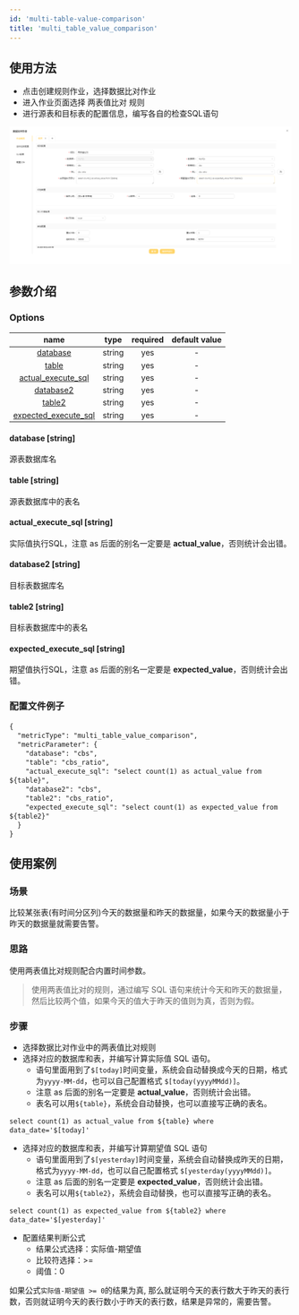 ```yaml
---
id: 'multi-table-value-comparison'
title: 'multi_table_value_comparison'
---
```


## 使用方法
- 点击创建规则作业，选择数据比对作业
- 进入作业页面选择 两表值比对 规则
- 进行源表和目标表的配置信息，编写各自的检查SQL语句

![两表值比对规则](/doc/image/metric_multi_table_value_comparison.png)

## 参数介绍
### Options

|                              name                              |  type  |  required  | default value |
|:--------------------------------------------------------------:|:------:|:----------:|:-------------:|
|                  [database](#database-string)                  | string |    yes     |       -       |
|                     [table](#table-string)                     | string |    yes     |       -       |
|        [actual_execute_sql](#actual_execute_sql-string)        | string |    yes     |       -       |
|                 [database2](#database2-string)                 | string |    yes     |       -       |
|                    [table2](#table2-string)                    | string |    yes     |       -       |
|      [expected_execute_sql](#expected_execute_sql-string)      | string |    yes     |       -       |


#### database [string]
源表数据库名
#### table [string]
源表数据库中的表名
#### actual_execute_sql [string]
实际值执行SQL，注意 as 后面的别名一定要是 **actual_value**，否则统计会出错。
#### database2 [string]
目标表数据库名
#### table2 [string]
目标表数据库中的表名
#### expected_execute_sql [string]
期望值执行SQL，注意 as 后面的别名一定要是 **expected_value**，否则统计会出错。

### 配置文件例子
```
{
  "metricType": "multi_table_value_comparison",
  "metricParameter": {
    "database": "cbs",
    "table": "cbs_ratio",
    "actual_execute_sql": "select count(1) as actual_value from ${table}",
    "database2": "cbs",
    "table2": "cbs_ratio",
    "expected_execute_sql": "select count(1) as expected_value from ${table2}"
  }
}
```

## 使用案例

### 场景

比较某张表(有时间分区列)今天的数据量和昨天的数据量，如果今天的数据量小于昨天的数据量就需要告警。

### 思路
使用两表值比对规则配合内置时间参数。

>使用两表值比对的规则，通过编写 SQL 语句来统计今天和昨天的数据量，然后比较两个值，如果今天的值大于昨天的值则为真，否则为假。

### 步骤
- 选择数据比对作业中的两表值比对规则
- 选择对应的数据库和表，并编写计算实际值 SQL 语句。
    - 语句里面用到了`$[today]`时间变量，系统会自动替换成今天的日期，格式为`yyyy-MM-dd`，也可以自己配置格式 `$[today(yyyyMMdd)]`。
    - 注意 as 后面的别名一定要是 **actual_value**，否则统计会出错。
    - 表名可以用`${table}`，系统会自动替换，也可以直接写正确的表名。
```
select count(1) as actual_value from ${table} where data_date='$[today]'
```
- 选择对应的数据库和表，并编写计算期望值 SQL 语句
    - 语句里面用到了`$[yesterday]`时间变量，系统会自动替换成昨天的日期，格式为`yyyy-MM-dd`，也可以自己配置格式 `$[yesterday(yyyyMMdd)]`。
    - 注意 as 后面的别名一定要是 **expected_value**，否则统计会出错。
    - 表名可以用`${table2}`，系统会自动替换，也可以直接写正确的表名。
```
select count(1) as expected_value from ${table2} where data_date='$[yesterday]'
```
- 配置结果判断公式
    - 结果公式选择：实际值-期望值
    - 比较符选择：>=
    - 阈值：0

如果公式`实际值-期望值 >= 0`的结果为真, 那么就证明今天的表行数大于昨天的表行数，否则就证明今天的表行数小于昨天的表行数，结果是异常的，需要告警。
